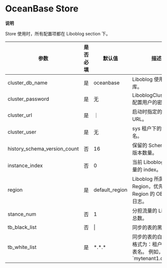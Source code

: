 OceanBase Store 
====================================


**说明**



Store 使用时，所有配置项都在 Liboblog section 下。


|              参数              | 是否必填 |      默认值       |                                       描述                                       |
|------------------------------|------|----------------|--------------------------------------------------------------------------------|
| cluster_db_name              | 是    | oceanbase      | Liboblog 使用的数据库。                                                               |
| cluster_password             | 是    | 无              | LiboblogClusterUser 配置用户的密码。                                                   |
| cluster_url                  | 是    | ｜              | 启动时指定的 Cluster URL。                                                            |
| cluster_user                 | 是    | 无              | sys 租户下的用户名。                                                                   |
| history_schema_version_count | 否    | 16             | 保留的 Schema 历史版本数量。                                                             |
| instance_index               | 否    | 0              | 当前 Liboblog 占总数量的 index。                                                       |
| region                       | 是    | default_region | Liboblog 所属 Region，优先拉取本 Region 的 OBServer 日志。                                 |
| stance_num                   | 否    | 1              | 分担流量的 Liboblog 总数。                                                             |
| tb_black_list                | 否    | \|             | 同步的表的黑名单。                                                                      |
| tb_white_list                | 是    | \*.\*.\*       | 同步的表的白名单，格式为：租户名.库名.表名。 例如，`mytenant1.db1.tb1|mytenant2.db2.*` |



